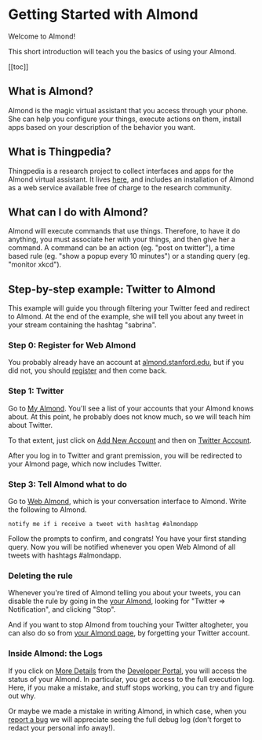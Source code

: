 # Getting Started with Almond

Welcome to Almond!

This short introduction will teach you the basics of using your Almond.

[[toc]]

## What is Almond?

Almond is the magic virtual assistant that you access through your phone. She can
help you configure your things, execute actions on them, install apps based on
your description of the behavior you want.

## What is Thingpedia?

Thingpedia is a research project to collect interfaces and apps for the
Almond virtual assistant. It lives [here](https://thingpedia.stanford.edu/),
and includes an installation of Almond as a web service available free of charge
to the research community.

## What can I do with Almond?

Almond will execute commands that use things. Therefore, to have it do anything,
you must associate her with your things, and then give her a command. A command
can be an action (eg. "post on twitter"), a time based rule (eg. "show a popup every 10 minutes")
or a standing query (eg. "monitor xkcd").

## Step-by-step example: Twitter to Almond

This example will guide you through filtering your Twitter feed and redirect
to Almond. At the end of the example, she will tell you about any tweet in your
stream containing the hashtag "sabrina".

### Step 0: Register for Web Almond

You probably already have an account at
[almond.stanford.edu](https://almond.stanford.edu), but if you did
not, you should
[register](/user/register) and then
come back.

### Step 1: Twitter

Go to [My Almond](/me).
You'll see a list of your accounts that your Almond knows about. At this point,
he probably does not know much, so we will teach him about Twitter.

To that extent, just click on
[Add New Account](/me/devices/create?class=online)
and then on
[Twitter Account](/me/devices/oauth2/com.twitter).

After you log in to Twitter and grant premission, you will be redirected to your
Almond page, which now includes Twitter.

### Step 3: Tell Almond what to do

Go to [Web Almond](/me/conversation), which is your conversation interface to Almond.
Write the following to Almond.

	notify me if i receive a tweet with hashtag #almondapp

Follow the prompts to confirm, and congrats! You have your first standing query.
Now you will be notified whenever you open Web Almond of all tweets with hashtags \#almondapp.

### Deleting the rule

Whenever you're tired of Almond telling you about your tweets, you can disable the
rule by going in the [your Almond](/me), looking for "Twitter ⇒ Notification", and clicking "Stop".

And if you want to stop Almond from touching your Twitter
altogheter, you can also do so from [your Almond page](/me), by forgetting
your Twitter account.

### Inside Almond: the Logs

If you click on [More Details](/status) from the [Developer Portal](/thingpedia/developers),
you will access the status of your Almond. In particular, you get access
to the full execution log.
Here, if you make a mistake, and stuff stops working, you can try and figure out why.

Or maybe we made a mistake in writing Almond, in which case, when you
[report a bug](https://github.com/Stanford-IoT-Lab/thingengine-platform-cloud/issues) we will
appreciate seeing the full debug log (don't forget to redact your personal info
away!).
